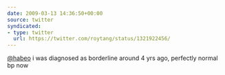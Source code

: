 ```yaml
---
date: 2009-03-13 14:36:50+00:00
source: twitter
syndicated:
- type: twitter
  url: https://twitter.com/roytang/status/1321922456/
---
```


[@habeo](https://twitter.com/habeo/) i was diagnosed as borderline around 4 yrs ago, perfectly normal bp now
